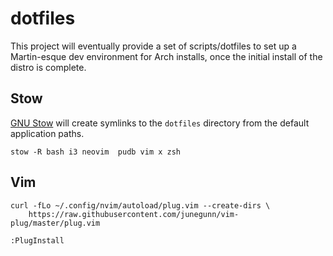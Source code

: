 dotfiles
========
This project will eventually provide a set of scripts/dotfiles to set up a
Martin-esque dev environment for Arch installs, once the initial install of the
distro is complete.

Stow
----
[GNU Stow](https://www.gnu.org/software/stow/) will create symlinks to the
`dotfiles` directory from the default application paths.

`stow -R bash i3 neovim  pudb vim x zsh`

Vim
---
```Shell
curl -fLo ~/.config/nvim/autoload/plug.vim --create-dirs \
    https://raw.githubusercontent.com/junegunn/vim-plug/master/plug.vim
```

```VimL
:PlugInstall
```


